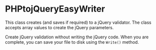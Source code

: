 # PHPtojQueryEasyWriter
This class creates (and saves if required) to a jQuery validator. The class accepts array values to create the jQuery parameters.

Create jQuery validation without writing the jQuery code. When you are complete, you can save your file to disk using the `Write()` method.
